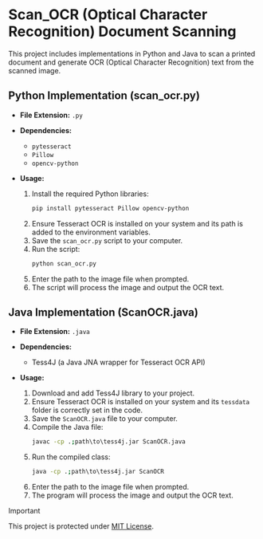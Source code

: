 # Scan_OCR (Optical Character Recognition) Document Scanning

This project includes implementations in Python and Java to scan a printed document and generate OCR (Optical Character Recognition) text from the scanned image.

## Python Implementation (scan_ocr.py)

- **File Extension:** `.py`
- **Dependencies:**
  - `pytesseract`
  - `Pillow`
  - `opencv-python`

- **Usage:**
  1. Install the required Python libraries:
     ```sh
     pip install pytesseract Pillow opencv-python
     ```
  2. Ensure Tesseract OCR is installed on your system and its path is added to the environment variables.
  3. Save the `scan_ocr.py` script to your computer.
  4. Run the script:
     ```sh
     python scan_ocr.py
     ```
  5. Enter the path to the image file when prompted.
  6. The script will process the image and output the OCR text.

## Java Implementation (ScanOCR.java)

- **File Extension:** `.java`
- **Dependencies:**
  - Tess4J (a Java JNA wrapper for Tesseract OCR API)

- **Usage:**
  1. Download and add Tess4J library to your project.
  2. Ensure Tesseract OCR is installed on your system and its `tessdata` folder is correctly set in the code.
  3. Save the `ScanOCR.java` file to your computer.
  4. Compile the Java file:
     ```sh
     javac -cp .;path\to\tess4j.jar ScanOCR.java
     ```
  5. Run the compiled class:
     ```sh
     java -cp .;path\to\tess4j.jar ScanOCR
     ```
  6. Enter the path to the image file when prompted.
  7. The program will process the image and output the OCR text.


>[!IMPORTANT]
>This project is protected under [MIT License](LICENSE).
